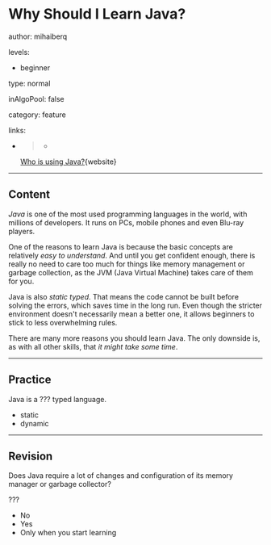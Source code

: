 # Why Should I Learn Java?
author: mihaiberq

levels:

  - beginner

type: normal

inAlgoPool: false

category: feature

links:

  - >-
    [Who is using
    Java?](https://www.quora.com/Why-is-Java-so-important){website}

---
## Content

*Java* is one of the most used programming languages in the world, with millions of developers. It runs on PCs, mobile phones and even Blu-ray players.

One of the reasons to learn Java is because the basic concepts are relatively *easy to understand*. And until you get confident enough, there is really no need to care too much for things like memory management or garbage collection, as the JVM (Java Virtual Machine) takes care of them for you.

Java is also *static typed*. That means the code cannot be built before solving the errors, which saves time in the long run. Even though the stricter environment doesn't necessarily mean a better one, it allows beginners to stick to less overwhelming rules.

There are many more reasons you should learn Java. The only downside is, as with all other skills, that *it might take some time*.

---
## Practice

Java is a ??? typed language.

* static
* dynamic

---
## Revision

Does Java require a lot of changes and configuration of its memory manager or garbage collector?

???

* No
* Yes
* Only when you start learning
